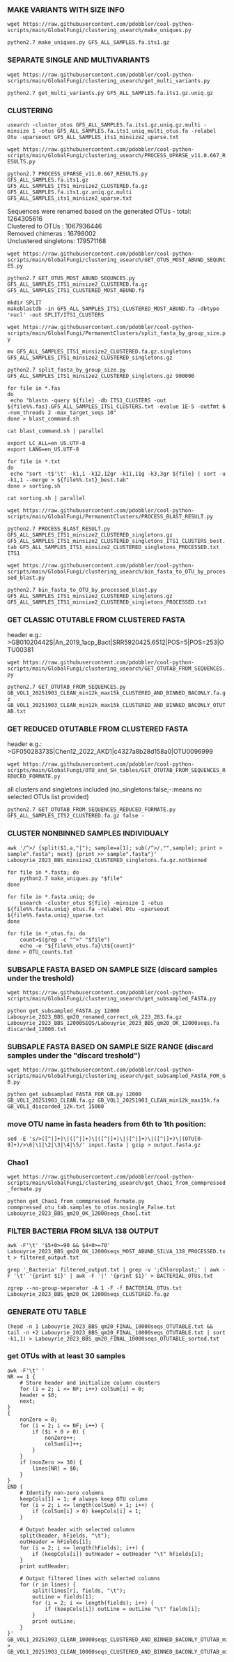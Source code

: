 ### MAKE VARIANTS WITH SIZE INFO

`wget https://raw.githubusercontent.com/pdobbler/cool-python-scripts/main/GlobalFungi/clustering_usearch/make_uniques.py`

`python2.7 make_uniques.py GF5_ALL_SAMPLES.fa.its1.gz` 

### SEPARATE SINGLE AND MULTIVARIANTS

`wget https://raw.githubusercontent.com/pdobbler/cool-python-scripts/main/GlobalFungi/clustering_usearch/get_multi_variants.py`

`python2.7 get_multi_variants.py GF5_ALL_SAMPLES.fa.its1.gz.uniq.gz` 

### CLUSTERING

`usearch -cluster_otus GF5_ALL_SAMPLES.fa.its1.gz.uniq.gz.multi -minsize 1 -otus GF5_ALL_SAMPLES.fa.its1_uniq_multi_otus.fa -relabel Otu -uparseout GF5_ALL_SAMPLES_its1_minsize2_uparse.txt`

`wget https://raw.githubusercontent.com/pdobbler/cool-python-scripts/main/GlobalFungi/clustering_usearch/PROCESS_UPARSE_v11.0.667_RESULTS.py`

`python2.7 PROCESS_UPARSE_v11.0.667_RESULTS.py GF5_ALL_SAMPLES.fa.its1.gz GF5_ALL_SAMPLES_ITS1_minsize2_CLUSTERED.fa.gz GF5_ALL_SAMPLES.fa.its1.gz.uniq.gz.multi GF5_ALL_SAMPLES_its1_minsize2_uparse.txt`

Sequences were renamed based on the generated OTUs - total: 1264305616  
Clustered to OTUs     : 1067936446  
Removed chimeras      : 16798002  
Unclustered singletons: 179571168  

`wget https://raw.githubusercontent.com/pdobbler/cool-python-scripts/main/GlobalFungi/clustering_usearch/GET_OTUS_MOST_ABUND_SEQUNCES.py`

`python2.7 GET_OTUS_MOST_ABUND_SEQUNCES.py GF5_ALL_SAMPLES_ITS1_minsize2_CLUSTERED.fa.gz GF5_ALL_SAMPLES_ITS1_CLUSTERED_MOST_ABUND.fa`

```
mkdir SPLIT
makeblastdb -in GF5_ALL_SAMPLES_ITS1_CLUSTERED_MOST_ABUND.fa -dbtype 'nucl' -out SPLIT/ITS1_CLUSTERS
```

`wget https://raw.githubusercontent.com/pdobbler/cool-python-scripts/main/GlobalFungi/PermanentClusters/split_fasta_by_group_size.py`

`mv GF5_ALL_SAMPLES_ITS1_minsize2_CLUSTERED.fa.gz.singletons GF5_ALL_SAMPLES_ITS1_minsize2_CLUSTERED_singletons.gz`

`python2.7 split_fasta_by_group_size.py GF5_ALL_SAMPLES_ITS1_minsize2_CLUSTERED_singletons.gz 900000`

```
for file in *.fas
do  
 echo "blastn -query ${file} -db ITS1_CLUSTERS -out ${file%%.fas}.GF5_ALL_SAMPLES_ITS1_CLUSTERS.txt -evalue 1E-5 -outfmt 6 -num_threads 2 -max_target_seqs 10"
done > blast_command.sh

cat blast_command.sh | parallel
```

```
export LC_ALL=en_US.UTF-8
export LANG=en_US.UTF-8

for file in *.txt
do  
 echo "sort -t$'\t' -k1,1 -k12,12gr -k11,11g -k3,3gr ${file} | sort -u -k1,1 --merge > ${file%%.txt}_best.tab"
done > sorting.sh

cat sorting.sh | parallel
```


`wget https://raw.githubusercontent.com/pdobbler/cool-python-scripts/main/GlobalFungi/PermanentClusters/PROCESS_BLAST_RESULT.py`

`python2.7 PROCESS_BLAST_RESULT.py GF5_ALL_SAMPLES_ITS1_minsize2_CLUSTERED_singletons.gz GF5_ALL_SAMPLES_ITS1_minsize2_CLUSTERED_singletons_ITS1_CLUSTERS_best.tab GF5_ALL_SAMPLES_ITS1_minsize2_CLUSTERED_singletons_PROCESSED.txt ITS1`

`wget https://raw.githubusercontent.com/pdobbler/cool-python-scripts/main/GlobalFungi/clustering_usearch/bin_fasta_to_OTU_by_processed_blast.py`

`python2.7 bin_fasta_to_OTU_by_processed_blast.py GF5_ALL_SAMPLES_ITS1_minsize2_CLUSTERED_singletons.gz GF5_ALL_SAMPLES_ITS1_minsize2_CLUSTERED_singletons_PROCESSED.txt`

### GET CLASSIC OTUTABLE FROM CLUSTERED FASTA
  
header e.g.: >GB01020442S|An_2019_1acp_Bact|SRR5920425.6512|POS=5|POS=253|OTU00381  
  
`wget https://raw.githubusercontent.com/pdobbler/cool-python-scripts/main/GlobalFungi/clustering_usearch/GET_OTUTAB_FROM_SEQUENCES.py`
  
`python2.7 GET_OTUTAB_FROM_SEQUENCES.py GB_VOL1_20251903_CLEAN_min12k_max15k_CLUSTERED_AND_BINNED_BACONLY.fa.gz GB_VOL1_20251903_CLEAN_min12k_max15k_CLUSTERED_AND_BINNED_BACONLY_OTUTAB.txt`  


### GET REDUCED OTUTABLE FROM CLUSTERED FASTA

header e.g.: >GF05028373S|Chen12_2022_AKD1|c4327a8b28d158a0|OTU0096999

`wget https://raw.githubusercontent.com/pdobbler/cool-python-scripts/main/GlobalFungi/OTU_and_SH_tables/GET_OTUTAB_FROM_SEQUENCES_REDUCED_FORMATE.py`

all clusters and singletons included (no_singletons:false;-:means no selected OTUs list provided)

`python2.7 GET_OTUTAB_FROM_SEQUENCES_REDUCED_FORMATE.py GF5_ALL_SAMPLES_ITS2_CLUSTERED.fa.gz false -`

### CLUSTER NONBINNED SAMPLES INDIVIDUALY

`awk '/^>/ {split($1,a,"|"); sample=a[1]; sub(/^>/,"",sample); print > sample".fasta"; next} {print >> sample".fasta"}' Labouyrie_2023_BBS_minsize2_CLUSTERED_singletons.fa.gz.notbinned`

```
for file in *.fasta; do
    python2.7 make_uniques.py "$file"
done
```

```
for file in *.fasta.uniq; do
    usearch -cluster_otus ${file} -minsize 1 -otus ${file%%.fasta.uniq}_otus.fa -relabel Otu -uparseout ${file%%.fasta.uniq}_uparse.txt
done
```

```
for file in *_otus.fa; do 
    count=$(grep -c "^>" "$file")
    echo -e "${file%%_otus.fa}\t${count}"
done > OTU_counts.txt
```

### SUBSAPLE FASTA BASED ON SAMPLE SIZE (discard samples under the treshold)

`wget https://raw.githubusercontent.com/pdobbler/cool-python-scripts/main/GlobalFungi/clustering_usearch/get_subsampled_FASTA.py`

`python get_subsampled_FASTA.py 12000 Labouyrie_2023_BBS_qm20_renamed_correct_ok_223_283.fa.gz Labouyrie_2023_BBS_12000SEQS/Labouyrie_2023_BBS_qm20_OK_12000seqs.fa discarded_12000.txt`

### SUBSAPLE FASTA BASED ON SAMPLE SIZE RANGE (discard samples under the "discard treshold")

`wget https://raw.githubusercontent.com/pdobbler/cool-python-scripts/main/GlobalFungi/clustering_usearch/get_subsampled_FASTA_FOR_GB.py`

`python get_subsampled_FASTA_FOR_GB.py 12000 GB_VOL1_20251903_CLEAN.fa.gz GB_VOL1_20251903_CLEAN_min12k_max15k.fa GB_VOL1_discarded_12k.txt 15000`

### move OTU name in fasta headers from 6th to 1th position:

`sed -E 's/>([^|]+)\|([^|]+)\|([^|]+)\|([^|]+)\|([^|]+)\|(OTU[0-9]+)/>\6|\1|\2|\3|\4|\5/' input.fasta | gzip > output.fasta.gz`

### Chao1

`wget https://raw.githubusercontent.com/pdobbler/cool-python-scripts/main/GlobalFungi/clustering_usearch/get_Chao1_from_commpressed_formate.py`

`python get_Chao1_from_commpressed_formate.py commpressed_otu_tab.samples_to_otus.nosingle_False.txt Labouyrie_2023_BBS_qm20_OK_12000seqs_Chao1.txt`

### FILTER BACTERIA FROM SILVA 138 OUTPUT

`awk -F'\t' '$5+0>=90 && $4+0>=70' Labouyrie_2023_BBS_qm20_OK_12000seqs_MOST_ABUND_SILVA_138_PROCESSED.txt > filtered_output.txt`

`grep '_Bacteria' filtered_output.txt | grep -v ';Chloroplast;' | awk -F '\t' '{print $1}' | awk -F '|' '{print $1}' > BACTERIAL_OTUs.txt`

`zgrep --no-group-separator -A 1 -F -f BACTERIAL_OTUs.txt Labouyrie_2023_BBS_qm20_OK_12000seqs_CLUSTERED.fa.gz`

### GENERATE OTU TABLE

`(head -n 1 Labouyrie_2023_BBS_qm20_FINAL_10000seqs_OTUTABLE.txt && tail -n +2 Labouyrie_2023_BBS_qm20_FINAL_10000seqs_OTUTABLE.txt | sort -k1,1) > Labouyrie_2023_BBS_qm20_FINAL_10000seqs_OTUTABLE_sorted.txt`

### get OTUs with at least 30 samples

```
awk -F'\t' '
NR == 1 {
    # Store header and initialize column counters
    for (i = 2; i <= NF; i++) colSum[i] = 0;
    header = $0;
    next;
}
{
    nonZero = 0;
    for (i = 2; i <= NF; i++) {
        if ($i + 0 > 0) {
            nonZero++;
            colSum[i]++;
        }
    }
    if (nonZero >= 30) {
        lines[NR] = $0;
    }
}
END {
    # Identify non-zero columns
    keepCols[1] = 1; # always keep OTU column
    for (i = 2; i <= length(colSum) + 1; i++) {
        if (colSum[i] > 0) keepCols[i] = 1;
    }

    # Output header with selected columns
    split(header, hFields, "\t");
    outHeader = hFields[1];
    for (i = 2; i <= length(hFields); i++) {
        if (keepCols[i]) outHeader = outHeader "\t" hFields[i];
    }
    print outHeader;

    # Output filtered lines with selected columns
    for (r in lines) {
        split(lines[r], fields, "\t");
        outLine = fields[1];
        for (i = 2; i <= length(fields); i++) {
            if (keepCols[i]) outLine = outLine "\t" fields[i];
        }
        print outLine;
    }
}' GB_VOL1_20251903_CLEAN_10000seqs_CLUSTERED_AND_BINNED_BACONLY_OTUTAB_min30samples_ELIGIBLE.txt > GB_VOL1_20251903_CLEAN_10000seqs_CLUSTERED_AND_BINNED_BACONLY_OTUTAB_min30samples_ELIGIBLE_FINAL.txt
```

